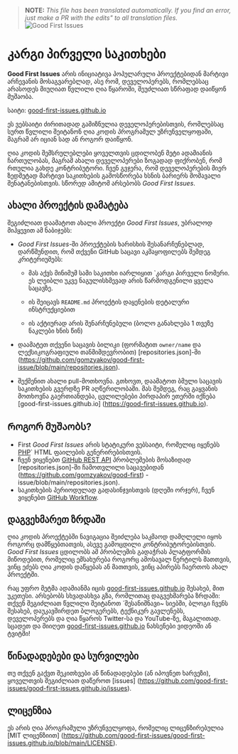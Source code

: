 >**NOTE:** _This file has been translated automatically. If you find an error, just make a PR with the edits" to all translation files._
![Good First Issues](../assets/github/social-preview.png)

# კარგი პირველი საკითხები

**Good First Issues** არის ინიციატივა პოპულარული პროექტებიდან მარტივი არჩევანის მოსაგვარებლად, ასე რომ, დეველოპერებს, რომლებსაც არასოდეს მიუღიათ წვლილი ღია წყაროში, შეუძლიათ სწრაფად დაიწყონ მუშაობა.

საიტი: [good-first-issues.github.io](https://good-first-issues.github.io)

ეს ვებსაიტი ძირითადად გამიზნულია დეველოპერებისთვის, რომლებსაც სურთ წვლილი შეიტანონ ღია კოდის პროგრამულ უზრუნველყოფაში, მაგრამ არ იციან სად ან როგორ დაიწყონ.

ღია კოდის შემსრულებლები ყოველთვის ცდილობენ მეტი ადამიანის ჩართულობას, მაგრამ ახალი დეველოპერები ზოგადად ფიქრობენ, რომ რთულია გახდე კონტრიბუტორი. ჩვენ გვჯერა, რომ დეველოპერების მიერ ზედმეტად მარტივი საკითხების გამოსწორება ხსნის ბარიერს მომავალი შენატანებისთვის. სწორედ ამიტომ არსებობს *Good First Issues*.

## ახალი პროექტის დამატება

შეგიძლიათ დაამატოთ ახალი პროექტი *Good First Issues*, უბრალოდ მიჰყევით ამ ნაბიჯებს:

- *Good First Issues*-ში პროექტების ხარისხის შესანარჩუნებლად, დარწმუნდით, რომ თქვენი GitHub საცავი აკმაყოფილებს შემდეგ კრიტერიუმებს:

     - მას აქვს მინიმუმ სამი საკითხი იარლიყით `კარგი პირველი ნომერი. ეს ლეიბლი უკვე ნაგულისხმევად არის წარმოდგენილი ყველა საცავზე.

     - ის შეიცავს `README.md` პროექტის დაყენების დეტალური ინსტრუქციებით

     - ის აქტიურად არის შენარჩუნებული (ბოლო განახლება 1 თვეზე ნაკლები ხნის წინ)

- დაამატეთ თქვენი საცავის ბილიკი (ფორმატით `owner/name` და ლექსიკოგრაფიული თანმიმდევრობით) [repositories.json]-ში (https://github.com/gomzyakov/good-first-issue/blob/main/repositories.json).

- შექმენით ახალი pull-მოთხოვნა. გთხოვთ, დაამატოთ ბმული საცავის საკითხების გვერდზე PR აღწერილობაში. მას შემდეგ, რაც გაყვანის მოთხოვნა გაერთიანდება, ცვლილებები პირდაპირ ეთერში იქნება [good-first-issues.github.io] (https://good-first-issues.github.io).

## Როგორ მუშაობს?

- First *Good First Issues* არის სტატიკური ვებსაიტი, რომელიც იყენებს [PHP](https://www.php.net)` HTML ფაილების გენერირებისთვის.
- ჩვენ ვიყენებთ [GitHub REST API](https://docs.github.com/en/rest) პრობლემების მოსაზიდად [repositories.json]-ში ჩამოთვლილი საცავებიდან (https://github.com/gomzyakov/good-first) -issue/blob/main/repositories.json).
- საკითხების პერიოდულად გადასინჯვისთვის (დღეში ორჯერ), ჩვენ ვიყენებთ [GitHub Workflow](https://docs.github.com/en/actions/using-workflows).

## დაგვეხმარეთ ზრდაში

ღია კოდის პროექტებში ნავიგაცია შეიძლება საკმაოდ დამღლელი იყოს როგორც დამწყებთათვის, ასევე გამოცდილი კონტრიბუტორებისთვის. *Good First Issues* ცდილობს ამ პრობლემის გადაჭრას პლატფორმის მიწოდებით, რომელიც ემსახურება როგორც ამოსავალ წერტილს მათთვის, ვინც ეძებს ღია კოდის დაწყებას ან მათთვის, ვინც აპირებს ჩაერთოს ახალ პროექტში.

რაც უფრო მეტმა ადამიანმა იცის [good-first-issues.github.io](https://good-first-issues.github.io) შესახებ, მით უკეთესი. არსებობს სხვადასხვა გზა, რომლითაც დაგვეხმარება ზრდაში: თქვენ შეგიძლიათ წვლილი შეიტანოთ `შესანიშნავი~ სიებში, ბლოგი ჩვენს შესახებ, დაუკავშირდეთ ბლოგერებს, ტექნიკურ გავლენებს, დეველოპერებს და ღია წყაროს Twitter-სა და YouTube-ზე, მაგალითად. სცადეთ და მიიღეთ [good-first-issues.github.io](https://good-first-issues.github.io) ნახსენები ვიდეოში ან ტვიტში!

## წინადადებები და სურვილები

თუ თქვენ გაქვთ შეკითხვები ან წინადადებები (ან იპოვნეთ ხარვეზი), ყოველთვის შეგიძლიათ დაწეროთ [issues] (https://github.com/good-first-issues/good-first-issues.github.io/issues).

## ლიცენზია

ეს არის ღია პროგრამული უზრუნველყოფა, რომელიც ლიცენზირებულია [MIT ლიცენზიით] (https://github.com/good-first-issues/good-first-issues.github.io/blob/main/LICENSE).
